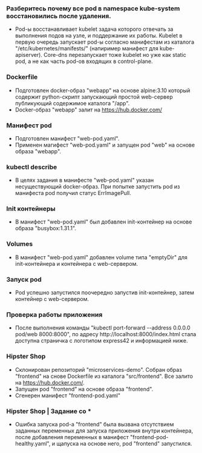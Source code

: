 
### Разберитесь почему все pod в namespace kube-system восстановились после удаления.
- Pod-ы восстанавливает kubelet задача которого отвечать за выполнения подов на узле, и поддержание их работы. Kubelet в первую очередь запускает pod-ы согласно манифестам из каталога "/etc/kubernetes/manifests/" (напиример манифест для kube-apiserver). Сore-dns перезапускает тоже kubelet но уже как static pod, а не как часть pod-ов входящих в control-plane.

### Dockerfile
- Подготовлен docker-образ "webapp" на основе alpine:3.10 который содержит python-скрипт запускающий простой web-сервер публикующий содержимое каталога "/app".
- Docker-образ "webapp" залит на https://hub.docker.com/

### Манифест pod
- Подготовлен манифест "web-pod.yaml".
- Применен магифест "web-pod.yaml" и запущен pod "web" на основе образа "webapp".

### kubectl describe
- В целях задания в манифесте "web-pod.yaml" указан несуществующий docker-образ. При попытке запустить pod из манифеста pod получил статус ErrImagePull.

### Init контейнеры
- В манифест "web-pod.yaml" был добавлен init-контейнер на основе образа "busybox:1.31.1".

### Volumes
- В манифест "web-pod.yaml" добавлен volume типа "emptyDir" для init-контейнера и контейнера с web-сервером.

### Запуск pod
- Pod успешно запустился поочередно запустив init-контейнер, затем контейнер с web-сервером.

### Проверка работы приложения
- После выполнения команды "kubectl port-forward --address 0.0.0.0 pod/web 8000:8000", по адресу http://localhost:8000/index.html стала доступна страничка с логотипом express42 и информацией ниже.

### Hipster Shop
- Склонирован репозиторий "microservices-demo". Собран образ "frontend" на снове Dockerfile из каталога "src/frontend". Все залито на https://hub.docker.com/.
- Запущен pod "frontend" на основе образа "frontend".
- Сгенерен манифест "frontend-pod.yaml"

### Hipster Shop | Задание со *
- Ошибка запуска pod-а "frontend" была вызвана отсутствием заданных переменных для запуска приложения внутри контейнера, после добавления переменных в манифест "frontend-pod-healthy.yaml", и щапуска на основе него, pod "frontend" запустился.
